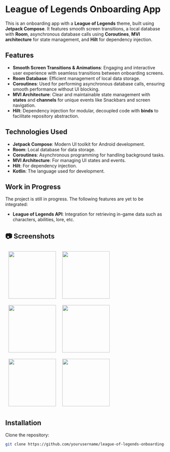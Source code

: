 # League of Legends Onboarding App

This is an onboarding app with a **League of Legends** theme, built using **Jetpack Compose**. It features smooth screen transitions, a local database with **Room**, asynchronous database calls using **Coroutines**, **MVI architecture** for state management, and **Hilt** for dependency injection.

## Features

- **Smooth Screen Transitions & Animations**: Engaging and interactive user experience with seamless transitions between onboarding screens.
- **Room Database**: Efficient management of local data storage.
- **Coroutines**: Used for performing asynchronous database calls, ensuring smooth performance without UI blocking.
- **MVI Architecture**: Clear and maintainable state management with **states** and **channels** for unique events like Snackbars and screen navigation.
- **Hilt**: Dependency injection for modular, decoupled code with **binds** to facilitate repository abstraction.

## Technologies Used

- **Jetpack Compose**: Modern UI toolkit for Android development.
- **Room**: Local database for data storage.
- **Coroutines**: Asynchronous programming for handling background tasks.
- **MVI Architecture**: For managing UI states and events.
- **Hilt**: For dependency injection.
- **Kotlin**: The language used for development.

## Work in Progress

The project is still in progress. The following features are yet to be integrated:

- **League of Legends API**: Integration for retrieving in-game data such as characters, abilities, lore, etc.

## 📷 Screenshots
<div style="display: flex; flex-wrap: wrap;">
  <img src="https://github.com/user-attachments/assets/ae3ea1d1-3018-42fb-b938-427915dcbae7" width="150" style="margin: 10px;"/>
  <img src="https://github.com/user-attachments/assets/1fcc689e-68b1-44ef-bd2e-97df1678d338" width="150" style="margin: 10px;"/>
  <img src="https://github.com/user-attachments/assets/a32c3d94-9234-4e56-a685-ea43f8529f29" width="150" style="margin: 10px;"/>
  <img src="https://github.com/user-attachments/assets/9e7cc3cc-f24a-4fa7-b301-6b74786d246c" width="150" style="margin: 10px;"/>
  <img src="https://github.com/user-attachments/assets/57900787-7908-4527-a362-2b7c5e29904d" width="150" style="margin: 10px;"/>
  <img src="https://github.com/user-attachments/assets/969cd2f8-4bc9-449a-a3e1-4aa14296a899" width="150" style="margin: 10px;"/>
</div>

## Installation

Clone the repository:

```bash
git clone https://github.com/yourusername/league-of-legends-onboarding-app.git
